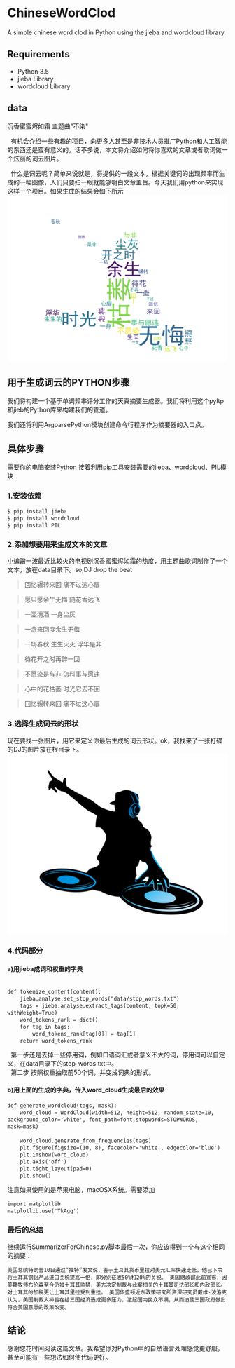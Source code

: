 # ChineseWordClod
A simple chinese word clod in Python using the jieba and wordcloud library.

## Requirements
* Python 3.5
* jieba Library
* wordcloud Library

## data
沉香蜜蜜烬如霜 主题曲"不染"

&nbsp; 有机会介绍一些有趣的项目，向更多人甚至是非技术人员推广Python和人工智能的东西还是蛮有意义的。话不多说，本文将介绍如何将你喜欢的文章或者歌词做一个炫丽的词云图片。

&nbsp; 什么是词云呢？简单来说就是，将提供的一段文本，根据关键词的出现频率而生成的一幅图像，人们只要扫一眼就能够明白文章主旨。今天我们用python来实现这样一个项目。如果生成的结果会如下所示
![输出](result.png "DJ")


## 用于生成词云的PYTHON步骤

我们将构建一个基于单词频率评分工作的天真摘要生成器。我们将利用这个pyltp和jieb的Python库来构建我们的管道。

我们还将利用ArgparsePython模块创建命令行程序作为摘要器的入口点。



## 具体步骤

需要你的电脑安装Python
接着利用pip工具安装需要的jieba、wordcloud、PIL模块
### 1.安装依赖
```
$ pip install jieba
$ pip install wordcloud
$ pip install PIL
```
 	
 	
### 2.添加想要用来生成文本的文章
小编蹭一波最近比较火的电视剧沉香蜜蜜烬如霜的热度，用主题曲歌词制作了一个文本，放在data目录下。so,DJ drop the beat
>回忆辗转来回 痛不过这心扉

>愿只愿余生无悔 随花香远飞

>一壶清酒 一身尘灰

>一念来回度余生无悔

>一场春秋 生生灭灭 浮华是非

>待花开之时再醉一回

>不愿染是与非 怎料事与愿违

>心中的花枯萎 时光它去不回

>回忆辗转来回 痛不过这心扉


### 3.选择生成词云的形状

现在要找一张图片，用它来定义你最后生成的词云形状。ok，我找来了一张打碟的DJ的图片放在根目录下。
![输出](dj.png "DJ")
### 4.代码部分
#### a)用jieba成词和权重的字典
```

def tokenize_content(content):
    jieba.analyse.set_stop_words("data/stop_words.txt")
    tags = jieba.analyse.extract_tags(content, topK=50, withWeight=True)
    word_tokens_rank = dict()
    for tag in tags:
        word_tokens_rank[tag[0]] = tag[1]
    return word_tokens_rank
```
&nbsp; 第一步还是去掉一些停用词，例如口语词汇或者意义不大的词，停用词可以自定义，在data目录下的stop_words.txt中。  
&nbsp; 第二步 按照权重抽取前50个词，并变成词典的形式。
#### b)用上面的生成的字典，传入word_cloud生成最后的效果
```
def generate_wordcloud(tags, mask):
    word_cloud = WordCloud(width=512, height=512, random_state=10, background_color='white', font_path=font,stopwords=STOPWORDS, mask=mask)

    word_cloud.generate_from_frequencies(tags)
    plt.figure(figsize=(10, 8), facecolor='white', edgecolor='blue')
    plt.imshow(word_cloud)
    plt.axis('off')
    plt.tight_layout(pad=0)
    plt.show()
```
 	
注意如果使用的是苹果电脑，macOSX系统。需要添加
		
	import matplotlib
    matplotlib.use('TkAgg')




### 最后的总结

继续运行SummarizerForChinese.py脚本最后一次，你应该得到一个与这个相同的摘要：

	美国总统特朗普10日通过“推特”发文说，鉴于土耳其货币里拉对美元汇率快速走低，他已下令将土耳其钢铝产品进口关税提高一倍，即分别征收50%和20%的关税。 美国财政部此前宣布，因美籍牧师布伦森至今仍被土耳其监禁，美方决定制裁与此案相关的土耳其司法部长和内政部长。 对土耳其的加税更让土耳其里拉受到重挫。 美国华盛顿近东政策研究所资深研究员戴维·波洛克认为，美国制裁大棒旨在给三国经济造成更多压力，激起国内民众不满，从而迫使三国政府做出符合美国意愿的政策改变。




## 结论

感谢您花时间阅读这篇文章。我希望你对Python中的自然语言处理感觉更舒服，甚至可能有一些想法如何使代码更好。